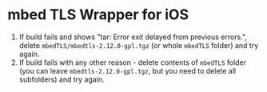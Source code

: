# mbed TLS Wrapper for iOS

1. If build fails and shows "tar: Error exit delayed from previous errors.", delete `mbedTLS/mbedtls-2.12.0-gpl.tgz` (or whole `mbedTLS` folder) and try again. 
2. If build fails with any other reason - delete contents of `mbedTLS` folder (you can leave `mbedtls-2.12.0-gpl.tgz`, but you need to delete all subfolders) and try again.
